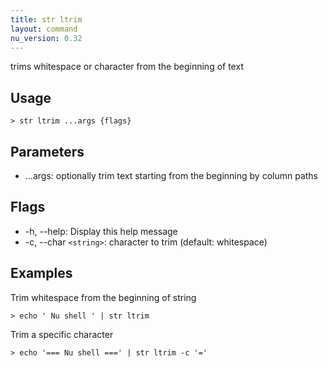 ```yaml
---
title: str ltrim
layout: command
nu_version: 0.32
---
```


trims whitespace or character from the beginning of text

## Usage

```shell
> str ltrim ...args {flags}
```

## Parameters

- ...args: optionally trim text starting from the beginning by column paths

## Flags

- -h, --help: Display this help message
- -c, --char `<string>`: character to trim (default: whitespace)

## Examples

Trim whitespace from the beginning of string

```shell
> echo ' Nu shell ' | str ltrim
```

Trim a specific character

```shell
> echo '=== Nu shell ===' | str ltrim -c '='
```
